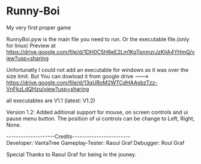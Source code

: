 # Runny-Boi
My very first proper game

RunnyBoi.pyw is the main file you need to run. Or the executable file.(only for linux)
Preview at https://drive.google.com/file/d/1DH0C5H6eE2Lm1KqTpnmzrJzKIiA4YHmQ/view?usp=sharing

Unfortunatly I could not add an executable for windows as it was over the size limit.
But You can dowload it from google drive ---> https://drive.google.com/file/d/13qURoM2WTCdHAAxbzTzz-VnFkzLdQHzu/view?usp=sharing

all executables are V1.1 (latest: V1.2)

Version 1.2:
Added aditional support for mouse, on screen controls and ui pause menu button.
The position of ui controls can be change to Left, Right, None.


--------------------Credits------------------------                                                         
Developer: VantaTree
Gameplay-Tester:  Raoul Graf
Debugger: Roul Graf

Special Thanks to Raoul Graf for being in the jouney.
